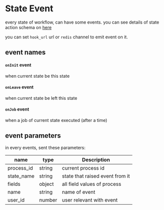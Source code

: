 # State Event

every state of workflow, can have some events. you can see details of state action schema on [here](./workflow/schema.md#workflowstateevent-schema)

you can set `hook_url` url or `redis` channel to emit event on it.

## event names

#### `onInit` event

when current state be this state

#### `onLeave` event

when current state be left this state

#### `onJob` event

when a job of current state executed (after a time)

## event parameters

in every events, sent these parameters:

| name | type | Description |
| ----------- |----------- |----------- |
| process_id | string | current process id |  
| state_name | string | state that raised event from it |  
| fields | object | all field values of process |
| name | string | name of event |  
| user_id | number | user relevant with event |  

